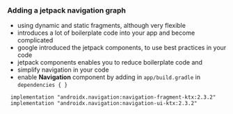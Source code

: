 ### Adding a jetpack navigation graph  
  
   
- using dynamic and static fragments, although very flexible
- introduces a lot of boilerplate code into your app and become complicated
- google introduced the jetpack components, to use best practices in your code
- jetpack components enables you to reduce boilerplate code and 
- simplify navigation in your code
- enable **Navigation** component by adding in `app/build.gradle` in `dependencies { }`    
```
 implementation "androidx.navigation:navigation-fragment-ktx:2.3.2"
 implementation "androidx.navigation:navigation-ui-ktx:2.3.2"
```